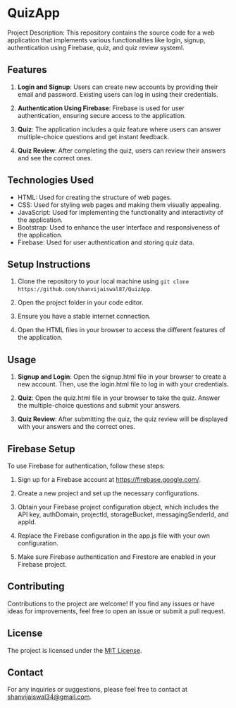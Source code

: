 # QuizApp

Project Description: This repository contains the source code for a web application that implements various functionalities like login, signup, authentication using Firebase, quiz, and quiz review systeml.

## Features

1. **Login and Signup**: Users can create new accounts by providing their email and password. Existing users can log in using their credentials.

2. **Authentication Using Firebase**: Firebase is used for user authentication, ensuring secure access to the application.

3. **Quiz**: The application includes a quiz feature where users can answer multiple-choice questions and get instant feedback.

4. **Quiz Review**: After completing the quiz, users can review their answers and see the correct ones.

## Technologies Used

- HTML: Used for creating the structure of web pages.
- CSS: Used for styling web pages and making them visually appealing.
- JavaScript: Used for implementing the functionality and interactivity of the application.
- Bootstrap: Used to enhance the user interface and responsiveness of the application.
- Firebase: Used for user authentication and storing quiz data.

## Setup Instructions

1. Clone the repository to your local machine using `git clone https://github.com/shanvijaiswal87/QuizApp`.

2. Open the project folder in your code editor.

3. Ensure you have a stable internet connection.

4. Open the HTML files in your browser to access the different features of the application.

## Usage

1. **Signup and Login**: Open the signup.html file in your browser to create a new account. Then, use the login.html file to log in with your credentials.

2. **Quiz**: Open the quiz.html file in your browser to take the quiz. Answer the multiple-choice questions and submit your answers.

3. **Quiz Review**: After submitting the quiz, the quiz review will be displayed with your answers and the correct ones.

## Firebase Setup

To use Firebase for authentication, follow these steps:

1. Sign up for a Firebase account at https://firebase.google.com/.

2. Create a new project and set up the necessary configurations.

3. Obtain your Firebase project configuration object, which includes the API key, authDomain, projectId, storageBucket, messagingSenderId, and appId.

4. Replace the Firebase configuration in the app.js file with your own configuration.

5. Make sure Firebase authentication and Firestore are enabled in your Firebase project.

## Contributing

Contributions to the project are welcome! If you find any issues or have ideas for improvements, feel free to open an issue or submit a pull request.

## License

The project is licensed under the [MIT License](LICENSE).

## Contact

For any inquiries or suggestions, please feel free to contact at [shanvijaiswal34@gmail.com](mailto:shanvijaiswal34@gmail.com).
